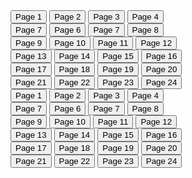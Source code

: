 <!DOCTYPE html PUBLIC "-//W3C//DTD XHTML 1.0 Transitional//EN" "http://www.w3.org/TR/xhtml1/DTD/xhtml1-transitional.dtd">
<html xmlns="http://www.w3.org/1999/xhtml">
<head>
<meta http-equiv="Content-Type" content="text/html; charset=utf-8" />
<title>Untitled Document</title>
</head>
<link rel="stylesheet" href="css/style.css" />
<script src="js/main.js"></script>
<body>
<div class="layout">

<div class="layoutbtn">
<input type="button" value="Page 1" onclick="btn1()" />
<input type="button" value="Page 2" onclick="btn2()" />
<input type="button" value="Page 3" onclick="btn3()" />
<input type="button" value="Page 4" onclick="btn4()" />
</div>

<div class="layoutbtn2">
<input type="button" value="Page 7" onclick="btn5()" />
<input type="button" value="Page 6" onclick="btn6()" />
<input type="button" value="Page 7" onclick="btn7()" />
<input type="button" value="Page 8" onclick="btn8()" />
</div>

<div class="layoutbtn2">
<input type="button" value="Page 9" onclick="btn9()" />
<input type="button" value="Page 10" onclick="btn10()" />
<input type="button" value="Page 11" onclick="btn11()" />
<input type="button" value="Page 12" onclick="btn12()" />
</div>

<div class="layoutbtn2">
<input type="button" value="Page 13" onclick="btn13()" />
<input type="button" value="Page 14" onclick="btn14()" />
<input type="button" value="Page 15" onclick="btn15()" />
<input type="button" value="Page 16" onclick="btn16()" />
</div>


<div class="layoutbtn2">
<input type="button" value="Page 17" onclick="btn17()" />
<input type="button" value="Page 18" onclick="btn18()" />
<input type="button" value="Page 19" onclick="btn19()" />
<input type="button" value="Page 20" onclick="btn20()" />
</div>

<div class="layoutbtn2">
<input type="button" value="Page 21" onclick="btn21()" />
<input type="button" value="Page 22" onclick="btn22()" />
<input type="button" value="Page 23" onclick="btn23()" />
<input type="button" value="Page 24" onclick="btn24()" />
</div>

</div>


</body>
</html>
<!DOCTYPE html PUBLIC "-//W3C//DTD XHTML 1.0 Transitional//EN" "http://www.w3.org/TR/xhtml1/DTD/xhtml1-transitional.dtd">
<html xmlns="http://www.w3.org/1999/xhtml">
<head>
<meta http-equiv="Content-Type" content="text/html; charset=utf-8" />
<title>Untitled Document</title>
</head>
<link rel="stylesheet" href="css/style.css" />
<script src="js/main.js"></script>
<body>
<div class="layout">

<div class="layoutbtn">
<input type="button" value="Page 1" onclick="btn1()" />
<input type="button" value="Page 2" onclick="btn2()" />
<input type="button" value="Page 3" onclick="btn3()" />
<input type="button" value="Page 4" onclick="btn4()" />
</div>

<div class="layoutbtn2">
<input type="button" value="Page 7" onclick="btn5()" />
<input type="button" value="Page 6" onclick="btn6()" />
<input type="button" value="Page 7" onclick="btn7()" />
<input type="button" value="Page 8" onclick="btn8()" />
</div>

<div class="layoutbtn2">
<input type="button" value="Page 9" onclick="btn9()" />
<input type="button" value="Page 10" onclick="btn10()" />
<input type="button" value="Page 11" onclick="btn11()" />
<input type="button" value="Page 12" onclick="btn12()" />
</div>

<div class="layoutbtn2">
<input type="button" value="Page 13" onclick="btn13()" />
<input type="button" value="Page 14" onclick="btn14()" />
<input type="button" value="Page 15" onclick="btn15()" />
<input type="button" value="Page 16" onclick="btn16()" />
</div>


<div class="layoutbtn2">
<input type="button" value="Page 17" onclick="btn17()" />
<input type="button" value="Page 18" onclick="btn18()" />
<input type="button" value="Page 19" onclick="btn19()" />
<input type="button" value="Page 20" onclick="btn20()" />
</div>

<div class="layoutbtn2">
<input type="button" value="Page 21" onclick="btn21()" />
<input type="button" value="Page 22" onclick="btn22()" />
<input type="button" value="Page 23" onclick="btn23()" />
<input type="button" value="Page 24" onclick="btn24()" />
</div>

</div>


</body>
</html>
